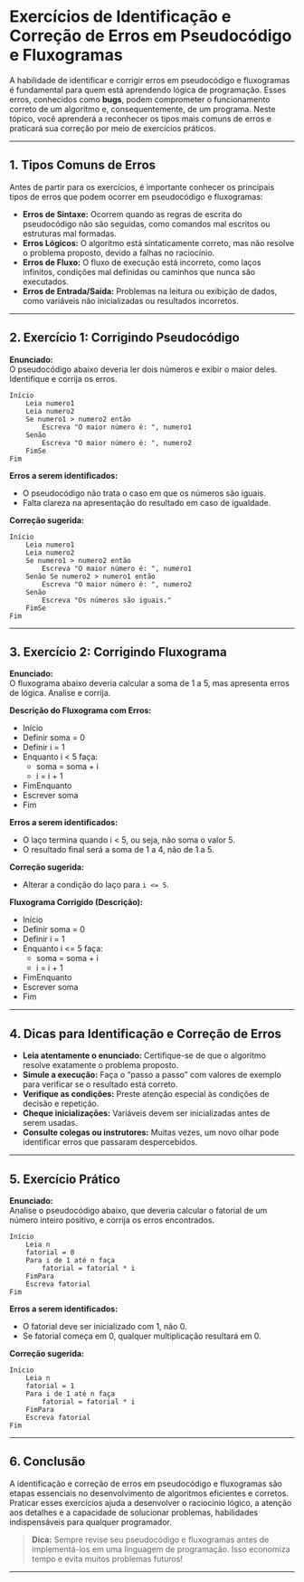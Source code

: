 
# Exercícios de Identificação e Correção de Erros em Pseudocódigo e Fluxogramas

A habilidade de identificar e corrigir erros em pseudocódigo e fluxogramas é fundamental para quem está aprendendo lógica de programação. Esses erros, conhecidos como **bugs**, podem comprometer o funcionamento correto de um algoritmo e, consequentemente, de um programa. Neste tópico, você aprenderá a reconhecer os tipos mais comuns de erros e praticará sua correção por meio de exercícios práticos.

---

## 1. Tipos Comuns de Erros

Antes de partir para os exercícios, é importante conhecer os principais tipos de erros que podem ocorrer em pseudocódigo e fluxogramas:

- **Erros de Sintaxe:** Ocorrem quando as regras de escrita do pseudocódigo não são seguidas, como comandos mal escritos ou estruturas mal formadas.
- **Erros Lógicos:** O algoritmo está sintaticamente correto, mas não resolve o problema proposto, devido a falhas no raciocínio.
- **Erros de Fluxo:** O fluxo de execução está incorreto, como laços infinitos, condições mal definidas ou caminhos que nunca são executados.
- **Erros de Entrada/Saída:** Problemas na leitura ou exibição de dados, como variáveis não inicializadas ou resultados incorretos.

---

## 2. Exercício 1: Corrigindo Pseudocódigo

**Enunciado:**  
O pseudocódigo abaixo deveria ler dois números e exibir o maior deles. Identifique e corrija os erros.

```plaintext
Início
    Leia numero1
    Leia numero2
    Se numero1 > numero2 então
        Escreva "O maior número é: ", numero1
    Senão
        Escreva "O maior número é: ", numero2
    FimSe
Fim
```

**Erros a serem identificados:**
- O pseudocódigo não trata o caso em que os números são iguais.
- Falta clareza na apresentação do resultado em caso de igualdade.

**Correção sugerida:**

```plaintext
Início
    Leia numero1
    Leia numero2
    Se numero1 > numero2 então
        Escreva "O maior número é: ", numero1
    Senão Se numero2 > numero1 então
        Escreva "O maior número é: ", numero2
    Senão
        Escreva "Os números são iguais."
    FimSe
Fim
```

---

## 3. Exercício 2: Corrigindo Fluxograma

**Enunciado:**  
O fluxograma abaixo deveria calcular a soma de 1 a 5, mas apresenta erros de lógica. Analise e corrija.

**Descrição do Fluxograma com Erros:**
- Início
- Definir soma = 0
- Definir i = 1
- Enquanto i < 5 faça:
    - soma = soma + i
    - i = i + 1
- FimEnquanto
- Escrever soma
- Fim

**Erros a serem identificados:**
- O laço termina quando i < 5, ou seja, não soma o valor 5.
- O resultado final será a soma de 1 a 4, não de 1 a 5.

**Correção sugerida:**
- Alterar a condição do laço para `i <= 5`.

**Fluxograma Corrigido (Descrição):**
- Início
- Definir soma = 0
- Definir i = 1
- Enquanto i <= 5 faça:
    - soma = soma + i
    - i = i + 1
- FimEnquanto
- Escrever soma
- Fim

---

## 4. Dicas para Identificação e Correção de Erros

- **Leia atentamente o enunciado:** Certifique-se de que o algoritmo resolve exatamente o problema proposto.
- **Simule a execução:** Faça o “passo a passo” com valores de exemplo para verificar se o resultado está correto.
- **Verifique as condições:** Preste atenção especial às condições de decisão e repetição.
- **Cheque inicializações:** Variáveis devem ser inicializadas antes de serem usadas.
- **Consulte colegas ou instrutores:** Muitas vezes, um novo olhar pode identificar erros que passaram despercebidos.

---

## 5. Exercício Prático

**Enunciado:**  
Analise o pseudocódigo abaixo, que deveria calcular o fatorial de um número inteiro positivo, e corrija os erros encontrados.

```plaintext
Início
    Leia n
    fatorial = 0
    Para i de 1 até n faça
        fatorial = fatorial * i
    FimPara
    Escreva fatorial
Fim
```

**Erros a serem identificados:**
- O fatorial deve ser inicializado com 1, não 0.
- Se fatorial começa em 0, qualquer multiplicação resultará em 0.

**Correção sugerida:**

```plaintext
Início
    Leia n
    fatorial = 1
    Para i de 1 até n faça
        fatorial = fatorial * i
    FimPara
    Escreva fatorial
Fim
```

---

## 6. Conclusão

A identificação e correção de erros em pseudocódigo e fluxogramas são etapas essenciais no desenvolvimento de algoritmos eficientes e corretos. Praticar esses exercícios ajuda a desenvolver o raciocínio lógico, a atenção aos detalhes e a capacidade de solucionar problemas, habilidades indispensáveis para qualquer programador.

> **Dica:** Sempre revise seu pseudocódigo e fluxogramas antes de implementá-los em uma linguagem de programação. Isso economiza tempo e evita muitos problemas futuros!

---
```